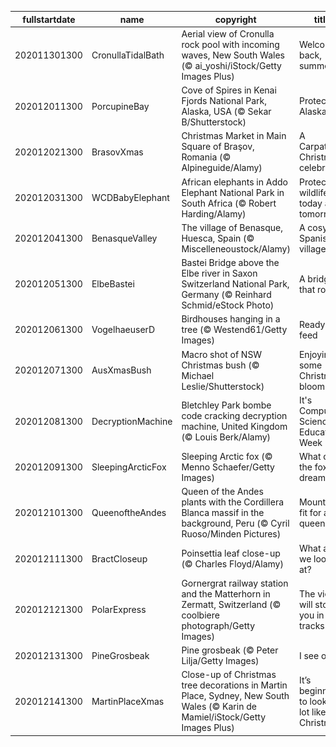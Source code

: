 |fullstartdate|name|copyright|title|image|
|--|--|--|--|--|
202011301300|CronullaTidalBath|Aerial view of Cronulla rock pool with incoming waves, New South Wales (© ai_yoshi/iStock/Getty Images Plus)|Welcome back, summer|![](/en-AU/2020/12/202011301300CronullaTidalBath.jpg)|
202012011300|PorcupineBay|Cove of Spires in Kenai Fjords National Park, Alaska, USA (© Sekar B/Shutterstock)|Protecting Alaska|![](/en-AU/2020/12/202012011300PorcupineBay.jpg)|
202012021300|BrasovXmas|Christmas Market in Main Square of Braşov, Romania (© Alpineguide/Alamy)|A Carpathian Christmas celebration|![](/en-AU/2020/12/202012021300BrasovXmas.jpg)|
202012031300|WCDBabyElephant|African elephants in Addo Elephant National Park in South Africa (© Robert Harding/Alamy)|Protecting wildlife today and tomorrow|![](/en-AU/2020/12/202012031300WCDBabyElephant.jpg)|
202012041300|BenasqueValley|The village of Benasque, Huesca, Spain (© Miscelleneoustock/Alamy)|A cosy Spanish village|![](/en-AU/2020/12/202012041300BenasqueValley.jpg)|
202012051300|ElbeBastei|Bastei Bridge above the Elbe river in Saxon Switzerland National Park, Germany (© Reinhard Schmid/eStock Photo)|A bridge that rocks|![](/en-AU/2020/12/202012051300ElbeBastei.jpg)|
202012061300|VogelhaeuserD|Birdhouses hanging in a tree (© Westend61/Getty Images)|Ready to feed|![](/en-AU/2020/12/202012061300VogelhaeuserD.jpg)|
202012071300|AusXmasBush|Macro shot of NSW Christmas bush (© Michael Leslie/Shutterstock)|Enjoying some Christmas blooms|![](/en-AU/2020/12/202012071300AusXmasBush.jpg)|
202012081300|DecryptionMachine|Bletchley Park bombe code cracking decryption machine, United Kingdom (© Louis Berk/Alamy)|It's Computer Science Education Week|![](/en-AU/2020/12/202012081300DecryptionMachine.jpg)|
202012091300|SleepingArcticFox|Sleeping Arctic fox (© Menno Schaefer/Getty Images)|What does the fox dream?|![](/en-AU/2020/12/202012091300SleepingArcticFox.jpg)|
202012101300|QueenoftheAndes|Queen of the Andes plants with the Cordillera Blanca massif in the background, Peru (© Cyril Ruoso/Minden Pictures)|Mountains fit for a queen|![](/en-AU/2020/12/202012101300QueenoftheAndes.jpg)|
202012111300|BractCloseup|Poinsettia leaf close-up (© Charles Floyd/Alamy)|What are we looking at?|![](/en-AU/2020/12/202012111300BractCloseup.jpg)|
202012121300|PolarExpress|Gornergrat railway station and the Matterhorn in Zermatt, Switzerland (© coolbiere photograph/Getty Images)|The view will stop you in your tracks|![](/en-AU/2020/12/202012121300PolarExpress.jpg)|
202012131300|PineGrosbeak|Pine grosbeak (© Peter Lilja/Getty Images)|I see one!|![](/en-AU/2020/12/202012131300PineGrosbeak.jpg)|
202012141300|MartinPlaceXmas|Close-up of Christmas tree decorations in Martin Place, Sydney, New South Wales (© Karin de Mamiel/iStock/Getty Images Plus)|It’s beginning to look a lot like Christmas|![](/en-AU/2020/12/202012141300MartinPlaceXmas.jpg)|
